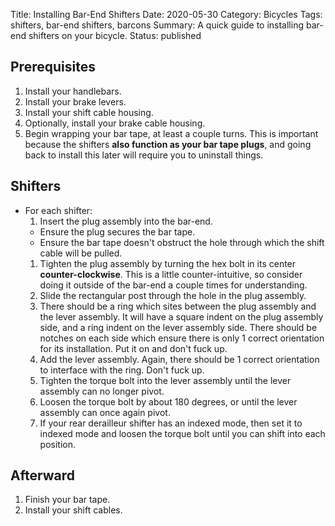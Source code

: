 Title: Installing Bar-End Shifters
Date: 2020-05-30
Category: Bicycles
Tags: shifters, bar-end shifters, barcons
Summary: A quick guide to installing bar-end shifters on your bicycle.
Status: published


## Prerequisites
1. Install your handlebars.
1. Install your brake levers.
1. Install your shift cable housing.
1. Optionally, install your brake cable housing.
1. Begin wrapping your bar tape, at least a couple turns. This is important
   because the shifters **also function as your bar tape plugs**, and going back
   to install this later will require you to uninstall things.


## Shifters
- For each shifter:
  1. Insert the plug assembly into the bar-end.
    * Ensure the plug secures the bar tape.
    * Ensure the bar tape doesn't obstruct the hole through which the shift
      cable will be pulled.
  1. Tighten the plug assembly by turning the hex bolt in its center
     **counter-clockwise**. This is a little counter-intuitive, so consider
     doing it outside of the bar-end a couple times for understanding.
  1. Slide the rectangular post through the hole in the plug assembly.
  1. There should be a ring which sites between the plug assembly and the lever
     assembly. It will have a square indent on the plug assembly side, and a
     ring indent on the lever assembly side. There should be notches on each
     side which ensure there is only 1 correct orientation for its installation.
     Put it on and don't fuck up.
  1. Add the lever assembly. Again, there should be 1 correct orientation to
     interface with the ring. Don't fuck up.
  1. Tighten the torque bolt into the lever assembly until the lever assembly
     can no longer pivot.
  1. Loosen the torque bolt by about 180 degrees, or until the lever assembly
     can once again pivot.
  1. If your rear derailleur shifter has an indexed mode, then set it to indexed
     mode and loosen the torque bolt until you can shift into each position.


## Afterward
1. Finish your bar tape.
1. Install your shift cables.
